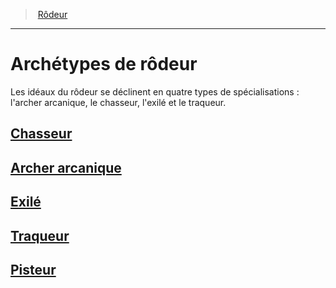 ﻿> [Rôdeur](hd_ranger.md)

---

# Archétypes de rôdeur

Les idéaux du rôdeur se déclinent en quatre types de spécialisations : l'archer arcanique, le chasseur, l'exilé et le traqueur.

## [Chasseur](hd_ranger_hunter.md)

## [Archer arcanique](hd_ranger_arcane.md)

## [Exilé](hd_ranger_exile.md)

## [Traqueur](hd_ranger_tracker.md)

## [Pisteur](hd_ranger_pisteur.md)

